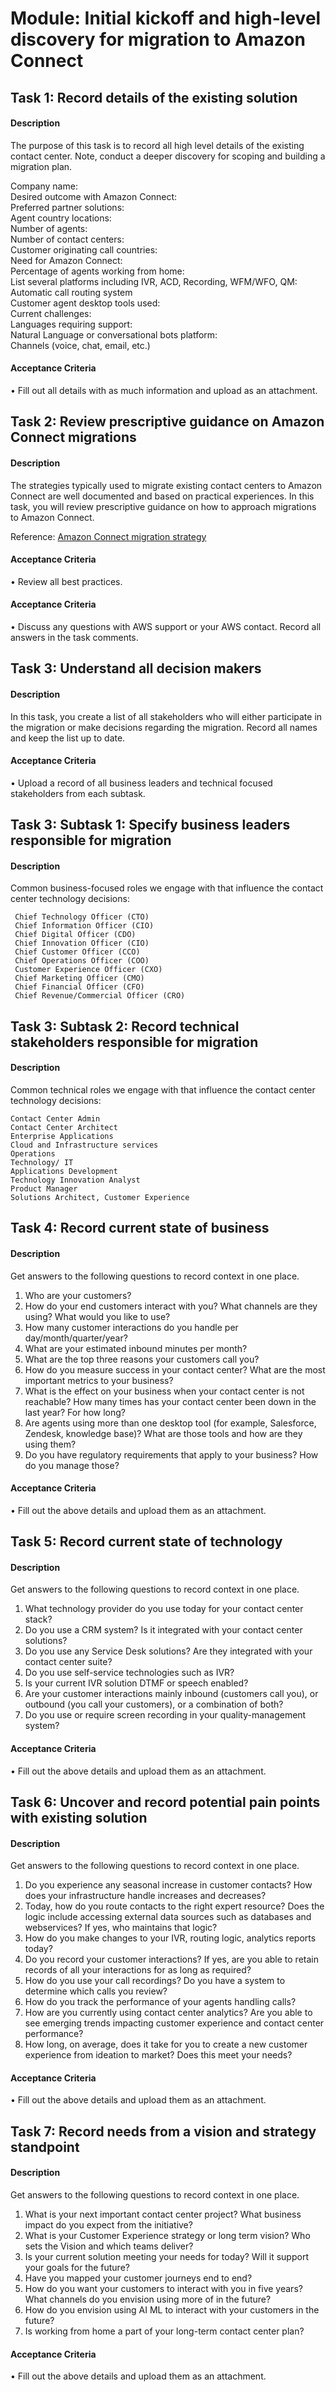 
# Module: Initial kickoff and high-level discovery for migration to Amazon Connect
## Task 1: Record details of the existing solution
#### Description
The purpose of this task is to record all high level details of the existing contact center. Note, conduct a deeper discovery for scoping and building a migration plan.

Company name:  
Desired outcome with Amazon Connect:  
Preferred partner solutions:  
Agent country locations:  
Number of agents:  
Number of contact centers:  
Customer originating call countries:  
Need for Amazon Connect:  
Percentage of agents working from home:  
List several platforms including IVR, ACD, Recording, WFM/WFO, QM:  
Automatic call routing system  
Customer agent desktop tools used:  
Current challenges:  
Languages requiring support:  
Natural Language or conversational bots platform:  
Channels (voice, chat, email, etc.) 
#### Acceptance Criteria
• Fill out all details with as much information and upload as an attachment.
## Task 2: Review prescriptive guidance on Amazon Connect migrations
#### Description
The strategies typically used to migrate existing contact centers to Amazon Connect are well documented and based on practical experiences. In this task, you will review prescriptive guidance on how to approach migrations to Amazon Connect. 

Reference: [Amazon Connect migration strategy](https://docs.aws.amazon.com/prescriptive-guidance/latest/strategy-migration-connect/welcome.html)
#### Acceptance Criteria
• Review all best practices.
#### Acceptance Criteria
• Discuss any questions with AWS support or your AWS contact. Record all answers in the task comments.
## Task 3: Understand all decision makers 
#### Description
In this task, you create a list of all stakeholders who will either participate in the migration or make decisions regarding the migration. Record all names and keep the list up to date. 


#### Acceptance Criteria
• Upload a record of all business leaders and technical focused stakeholders from each subtask.
## Task 3: Subtask 1: Specify business leaders responsible for migration
#### Description
Common business-focused roles we engage with that influence the contact center technology decisions: 

     Chief Technology Officer (CTO)
     Chief Information Officer (CIO)
     Chief Digital Officer (CDO) 
     Chief Innovation Officer (CIO)
     Chief Customer Officer (CCO)
     Chief Operations Officer (COO)
     Customer Experience Officer (CXO)
     Chief Marketing Officer (CMO)
     Chief Financial Officer (CFO)
     Chief Revenue/Commercial Officer (CRO)
## Task 3: Subtask 2: Record technical stakeholders responsible for migration
#### Description
Common technical roles we engage with that influence the contact center technology decisions:  

    Contact Center Admin 
    Contact Center Architect
    Enterprise Applications 
    Cloud and Infrastructure services
    Operations
    Technology/ IT
    Applications Development
    Technology Innovation Analyst
    Product Manager
    Solutions Architect, Customer Experience
## Task 4: Record current state of business
#### Description
Get answers to the following questions to record context in one place. 
1.	Who are your customers? 
2.	How do your end customers interact with you? What channels are they using? What would you like to use?
3.	How many customer interactions do you handle per day/month/quarter/year?
4.	What are your estimated inbound minutes per month?
5.	What are the top three reasons your customers call you?
6.	How do you measure success in your contact center? What are the most important metrics to your business?
7.	What is the effect on your business when your contact center is not reachable? How many times has your contact center been down in the last year? For how long?
8.	Are agents using more than one desktop tool (for example, Salesforce, Zendesk, knowledge base)? What are those tools and how are they using them?
9.	Do you have regulatory requirements that apply to your business? How do you manage those?
#### Acceptance Criteria
• Fill out the above details and upload them as an attachment.
## Task 5: Record current state of technology
#### Description
Get answers to the following questions to record context in one place. 
1.	What technology provider do you use today for your contact center stack?
2.	Do you use a CRM system? Is it integrated with your contact center solutions?
3.	Do you use any Service Desk solutions? Are they integrated with your contact center suite?
4.	Do you use self-service technologies such as IVR?
5.	Is your current IVR solution DTMF or speech enabled?
6.	Are your customer interactions mainly inbound (customers call you), or outbound (you call your customers), or a combination of both?
7.	Do you use or require screen recording in your quality-management system?
#### Acceptance Criteria
• Fill out the above details and upload them as an attachment.
## Task 6: Uncover and record potential pain points with existing solution
#### Description
Get answers to the following questions to record context in one place. 
1.	Do you experience any seasonal increase in customer contacts? How does your infrastructure handle increases and decreases?
2.	Today, how do you route contacts to the right expert resource? Does the logic include accessing external data sources such as databases and webservices? If yes, who maintains that logic?
3.	How do you make changes to your IVR, routing logic, analytics reports today?
4.	Do you record your customer interactions? If yes, are you able to retain records of all your interactions for as long as required?
5.	How do you use your call recordings? Do you have a system to determine which calls you review?
6.	How do you track the performance of your agents handling calls?
7.	How are you currently using contact center analytics? Are you able to see emerging trends impacting customer experience and contact center performance?
8.	How long, on average, does it take for you to create a new customer experience from ideation to market? Does this meet your needs?
#### Acceptance Criteria
• Fill out the above details and upload them as an attachment.
## Task 7: Record needs from a vision and strategy standpoint
#### Description
Get answers to the following questions to record context in one place. 
1.	What is your next important contact center project? What business impact do you expect from the initiative?
2.	What is your Customer Experience strategy or long term vision? Who sets the Vision and which teams deliver?
3.	Is your current solution meeting your needs for today? Will it support your goals for the future?
4.	Have you mapped your customer journeys end to end?
5.	How do you want your customers to interact with you in five years? What channels do you envision using more of in the future?
6.	How do you envision using AI ML to interact with your customers in the future?
7.	Is working from home a part of your long-term contact center plan?

#### Acceptance Criteria
• Fill out the above details and upload them as an attachment.